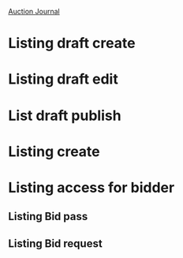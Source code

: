 [Auction Journal](../index.md)

# Listing draft create

# Listing draft edit

# List draft publish

# Listing create

# Listing access for bidder

## Listing Bid pass

## Listing Bid request
